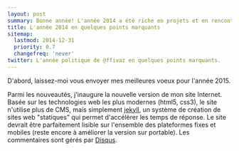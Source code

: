 ```yaml
---
layout: post
summary: Bonne année! L'année 2014 a été riche en projets et en rencontres. Voici quelques points que j'ai retenu.  
title: L'année 2014 en quelques points marquants
sitemap:
  lastmod: 2014-12-31
  priority: 0.7
  changefreq: 'never'
twitter: L'année politique de @ffivaz en quelques points marquants.
---
```


D'abord, laissez-moi vous envoyer mes meilleures voeux pour l'année 2015.



Parmi les nouveautés, j'inaugure la nouvelle version de mon site Internet. Basée sur les technologies web les plus modernes (html5, css3), 
le site n'utilise plus de CMS, mais simplement [jekyll](http://jekyllrb.com), un système de création de sites web "statiques"
qui permet d'accélèrer les temps de réponse. Le site devrait être parfaitement
lisible sur l'ensemble des plateformes fixes et mobiles (reste encore à améliorer la version sur portable). 
Les commentaires sont gérés par [Disqus](http://disqus.com). 
